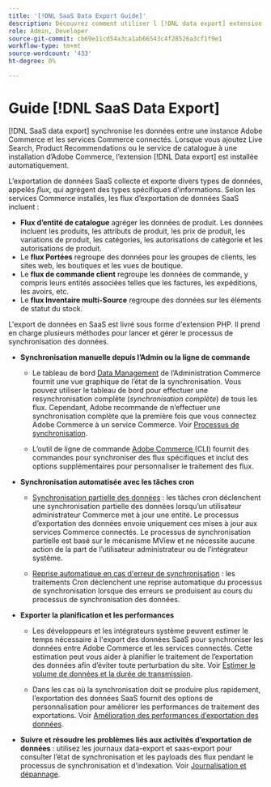 ```yaml
---
title: '[!DNL SaaS Data Export Guide]'
description: Découvrez comment utiliser l [!DNL data export] extension pour les services SaaS Adobe Commerce qui synchronise les données entre Adobe Commerce et les services Commerce connectés.
role: Admin, Developer
source-git-commit: cb69e11cd54a3ca1ab66543c4f28526a3cf1f9e1
workflow-type: tm+mt
source-wordcount: '433'
ht-degree: 0%

---
```


# Guide [!DNL SaaS Data Export]

[!DNL SaaS data export] synchronise les données entre une instance Adobe Commerce et les services Commerce connectés. Lorsque vous ajoutez Live Search, Product Recommendations ou le service de catalogue à une installation d’Adobe Commerce, l’extension [!DNL Data export] est installée automatiquement.

L’exportation de données SaaS collecte et exporte divers types de données, appelés _flux_, qui agrègent des types spécifiques d’informations. Selon les services Commerce installés, les flux d’exportation de données SaaS incluent :

- **Flux d’entité de catalogue** agréger les données de produit. Les données incluent les produits, les attributs de produit, les prix de produit, les variations de produit, les catégories, les autorisations de catégorie et les autorisations de produit.
- Le **flux Portées** regroupe des données pour les groupes de clients, les sites web, les boutiques et les vues de boutique.
- Le **flux de commande client** regroupe les données de commande, y compris leurs entités associées telles que les factures, les expéditions, les avoirs, etc.
- Le **flux Inventaire multi-Source** regroupe des données sur les éléments de statut du stock.

L&#39;export de données en SaaS est livré sous forme d&#39;extension PHP. Il prend en charge plusieurs méthodes pour lancer et gérer le processus de synchronisation des données.

- **Synchronisation manuelle depuis l’Admin ou la ligne de commande**

   - Le tableau de bord [Data Management](https://experienceleague.adobe.com/fr/docs/commerce-admin/systems/data-transfer/data-dashboard) de l’Administration Commerce fournit une vue graphique de l’état de la synchronisation. Vous pouvez utiliser le tableau de bord pour effectuer une resynchronisation complète (_synchronisation complète_) de tous les flux. Cependant, Adobe recommande de n’effectuer une synchronisation complète que la première fois que vous connectez Adobe Commerce à un service Commerce. Voir [Processus de synchronisation](data-synchronization.md).

   - L’outil de ligne de commande [Adobe Commerce ](https://experienceleague.adobe.com/fr/docs/commerce-operations/configuration-guide/cli/config-cli) (CLI) fournit des commandes pour synchroniser des flux spécifiques et inclut des options supplémentaires pour personnaliser le traitement des flux.

- **Synchronisation automatisée avec les tâches cron**

   - [Synchronisation partielle des données](data-synchronization.md#partial-synchronization-with-cron-jobs) : les tâches cron déclenchent une synchronisation partielle des données lorsqu’un utilisateur administrateur Commerce met à jour une entité. Le processus d’exportation des données envoie uniquement ces mises à jour aux services Commerce connectés. Le processus de synchronisation partielle est basé sur le mécanisme MView et ne nécessite aucune action de la part de l’utilisateur administrateur ou de l’intégrateur système.

   - [Reprise automatique en cas d&#39;erreur de synchronisation](data-synchronization.md#failed-items-sync-for-error-recovery) : les traitements Cron déclenchent une reprise automatique du processus de synchronisation lorsque des erreurs se produisent au cours du processus de synchronisation des données.

- **Exporter la planification et les performances**

   - Les développeurs et les intégrateurs système peuvent estimer le temps nécessaire à l&#39;export des données SaaS pour synchroniser les données entre Adobe Commerce et les services connectés. Cette estimation peut vous aider à planifier le traitement de l’exportation des données afin d’éviter toute perturbation du site. Voir [ Estimer le volume de données et la durée de transmission](estimate-data-volume-sync-time.md).

   - Dans les cas où la synchronisation doit se produire plus rapidement, l’exportation des données SaaS fournit des options de personnalisation pour améliorer les performances de traitement des exportations. Voir [Amélioration des performances d’exportation des données](customize-export-processing.md).

- **Suivre et résoudre les problèmes liés aux activités d’exportation de données** : utilisez les journaux data-export et saas-export pour consulter l’état de synchronisation et les payloads des flux pendant le processus de synchronisation et d’indexation. Voir [Journalisation et dépannage](troubleshooting-logging.md).
